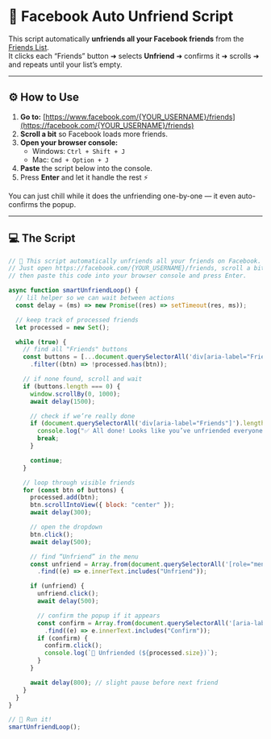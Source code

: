 # 👋 Facebook Auto Unfriend Script

This script automatically **unfriends all your Facebook friends** from the [Friends List](https://facebook.com/{YOUR_USERNAME}/friends).  
It clicks each “Friends” button ➜ selects **Unfriend** ➜ confirms it ➜ scrolls ➜ and repeats until your list’s empty.  

---

## ⚙️ How to Use

1. **Go to:** [https://www.facebook.com/{YOUR_USERNAME}/friends](https://facebook.com/{YOUR_USERNAME}/friends)  
2. **Scroll a bit** so Facebook loads more friends.  
3. **Open your browser console:**
   - Windows: `Ctrl + Shift + J`
   - Mac: `Cmd + Option + J`
4. **Paste** the script below into the console.  
5. Press **Enter** and let it handle the rest ⚡  

You can just chill while it does the unfriending one-by-one — it even auto-confirms the popup.  

---

## 💻 The Script

```js
// 👋 This script automatically unfriends all your friends on Facebook.
// Just open https://facebook.com/{YOUR_USERNAME}/friends, scroll a bit to load your friends,
// then paste this code into your browser console and press Enter.

async function smartUnfriendLoop() {
  // lil helper so we can wait between actions
  const delay = (ms) => new Promise((res) => setTimeout(res, ms));

  // keep track of processed friends
  let processed = new Set();

  while (true) {
    // find all "Friends" buttons
    const buttons = [...document.querySelectorAll('div[aria-label="Friends"]')]
      .filter((btn) => !processed.has(btn));

    // if none found, scroll and wait
    if (buttons.length === 0) {
      window.scrollBy(0, 1000);
      await delay(1500);

      // check if we’re really done
      if (document.querySelectorAll('div[aria-label="Friends"]').length === 0) {
        console.log("✅ All done! Looks like you’ve unfriended everyone.");
        break;
      }

      continue;
    }

    // loop through visible friends
    for (const btn of buttons) {
      processed.add(btn);
      btn.scrollIntoView({ block: "center" });
      await delay(300);

      // open the dropdown
      btn.click();
      await delay(500);

      // find “Unfriend” in the menu
      const unfriend = Array.from(document.querySelectorAll('[role="menuitem"]'))
        .find((e) => e.innerText.includes("Unfriend"));

      if (unfriend) {
        unfriend.click();
        await delay(500);

        // confirm the popup if it appears
        const confirm = Array.from(document.querySelectorAll('[aria-label="Confirm"]'))
          .find((e) => e.innerText.includes("Confirm"));
        if (confirm) {
          confirm.click();
          console.log(`👋 Unfriended (${processed.size})`);
        }
      }

      await delay(800); // slight pause before next friend
    }
  }
}

// 🚀 Run it!
smartUnfriendLoop();
